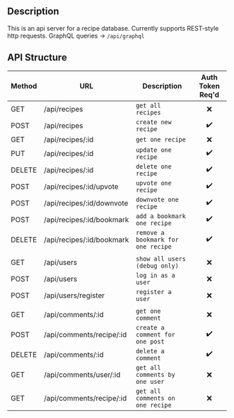 ## Description

This is an api server for a recipe database.
Currently supports REST-style http requests.
GraphQL queries -> `/api/graphql`

## API Structure

| Method | URL                       | Description                        |  Auth Token Req'd  |
| ------ | ------------------------- | ---------------------------------- | :----------------: |
| GET    | /api/recipes              | `get all recipes`                  |        :x:         |
| POST   | /api/recipes              | `create new recipe`                | :heavy_check_mark: |
| GET    | /api/recipes/:id          | `get one recipe`                   |        :x:         |
| PUT    | /api/recipes/:id          | `update one recipe`                | :heavy_check_mark: |
| DELETE | /api/recipes/:id          | `delete one recipe`                | :heavy_check_mark: |
| POST   | /api/recipes/:id/upvote   | `upvote one recipe`                | :heavy_check_mark: |
| POST   | /api/recipes/:id/downvote | `downvote one recipe`              | :heavy_check_mark: |
| POST   | /api/recipes/:id/bookmark | `add a bookmark one recipe`        | :heavy_check_mark: |
| DELETE | /api/recipes/:id/bookmark | `remove a bookmark for one recipe` | :heavy_check_mark: |
|        |                           |                                    |                    |
| GET    | /api/users                | `show all users (debug only)`      |        :x:         |
| POST   | /api/users                | `log in as a user`                 |        :x:         |
| POST   | /api/users/register       | `register a user`                  |        :x:         |
|        |                           |                                    |                    |
| GET    | /api/comments/:id         | `get one comment`                  |        :x:         |
| POST   | /api/comments/recipe/:id  | `create a comment for one post`    | :heavy_check_mark: |
| DELETE | /api/comments/:id         | `delete a comment`                 | :heavy_check_mark: |
| GET    | /api/comments/user/:id    | `get all comments by one user`     |        :x:         |
| GET    | /api/comments/recipe/:id  | `get all comments on one recipe`   |        :x:         |
